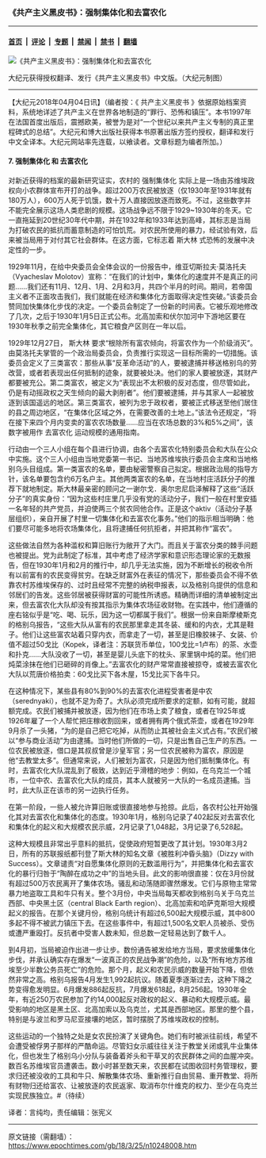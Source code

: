 ### 《共产主义黑皮书》：强制集体化和去富农化

---

#### [首页](../../../..?n10248008) &nbsp;|&nbsp; [评论](../../../../../epoch-comment?n10248008) &nbsp;|&nbsp; [专题](../../../../../epoch-special?n10248008) &nbsp;|&nbsp; [禁闻](../../../../../epoch-news?n10248008) &nbsp;|&nbsp; [禁书](../../../../../books?n10248008) &nbsp;|&nbsp; [翻墙](https://github.com/gfw-breaker/nogfw/blob/master/README.md?n10248008)


<div><img alt="《共产主义黑皮书》：强制集体化和去富农化" class="attachment-djy_600_400 size-djy_600_400 wp-post-image" src="https://i.epochtimes.com/assets/uploads/2017/12/dcbb5ad1ea37934a168afd29d68d142e-600x400.jpg"/>
<div class="caption">
 <p>
  大纪元获得授权翻译、发行《共产主义黑皮书》中文版。（大纪元制图）
 </p>
</div></div><hr/><div class="post_content" id="artbody" itemprop="articleBody">
 <!-- article content begin -->
 <p>
  【大纪元2018年04月04日讯】（编者按：《
  <ok href="https://www.epochtimes.com/gb/tag/%E5%85%B1%E4%BA%A7%E4%B8%BB%E4%B9%89%E9%BB%91%E7%9A%AE%E4%B9%A6.html">
   共产主义黑皮书
  </ok>
  》依据原始档案资料，系统地详述了共产主义在世界各地制造的“罪行、恐怖和镇压”。本书1997年在法国首度出版后，震撼欧美，被誉为是对“一个世纪以来共产主义专制的真正里程碑式的总结”。大纪元和博大出版社获得本书原著出版方签约授权，翻译和发行中文全译本。大纪元网站率先连载，以飨读者。文章标题为编者所加。）
 </p>
 <h4>
  7.
  <ok href="https://www.epochtimes.com/gb/tag/%E5%BC%BA%E5%88%B6%E9%9B%86%E4%BD%93%E5%8C%96.html">
   强制集体化
  </ok>
  和
  <ok href="https://www.epochtimes.com/gb/tag/%E5%8E%BB%E5%AF%8C%E5%86%9C%E5%8C%96.html">
   去富农化
  </ok>
 </h4>
 <p>
  对新近获得的档案的最新研究证实，农村的
  <ok href="https://www.epochtimes.com/gb/tag/%E5%BC%BA%E5%88%B6%E9%9B%86%E4%BD%93%E5%8C%96.html">
   强制集体化
  </ok>
  实际上是一场由苏维埃政权向小农群体宣布开打的战争。超过200万农民被放逐（仅1930年至1931年就有180万人），600万人死于饥饿，数十万人直接因放逐而致死。不过，这些数字并不能完全展示这场人类悲剧的规模。这场战争远不限于1929~1930年的冬天。它一直拖延到20世纪30年代中期，并在1932年和1933年达到高峰，其标志是当局为打破农民的抵抗而蓄意制造的可怕饥荒。对农民所使用的暴力，经试验有效，后来被当局用于对付其它社会群体。在这方面，它标志着
  <ok href="https://www.epochtimes.com/gb/tag/%E6%96%AF%E5%A4%A7%E6%9E%97.html">
   斯大林
  </ok>
  式恐怖的发展中决定性的一步。
 </p>
 <p>
  1929年11月，在给中央委员会全体会议的一份报告中，维亚切斯拉夫‧莫洛托夫（Vyacheslav Molotov）宣称：“在我们的计划中，集体化的速度并不是真正的问题……我们还有11月、12月、1月、2月和3月，共四个半月的时间。期间，若帝国主义者不正面攻击我们，我们就能在经济和集体化方面取得决定性突破。”该委员会赞同加快集体化步伐的决定。一个委员会制定了一份新的时间表。它被乐观地修改了几次，之后于1930年1月5日正式公布。北高加索和伏尔加河中下游地区要在1930年秋季之前完全集体化，其它粮食产区则在一年以后。
 </p>
 <p>
  1929年12月27日，
  <ok href="https://www.epochtimes.com/gb/tag/%E6%96%AF%E5%A4%A7%E6%9E%97.html">
   斯大林
  </ok>
  要求“根除所有富农倾向，将富农作为一个阶级消灭”。由莫洛托夫掌管的一个政治局委员会，负责推行实现这一目标所需的一切措施。该委员会定义了三类富农：那些从事“反革命活动”的人，要被逮捕并移送格别乌的劳改营，或者若表现出任何抵制的迹象，就要被处决。他们的家人要被放逐，其财产都要被充公。第二类富农，被定义为“表现出不太积极的反对态度，但尽管如此，仍是有动摇政权之天生倾向的最大剥削者”。他们要被逮捕，并与其家人一起被放逐到该国遥远的地区。第三类富农，被列为忠于政权者，要被正式移送至他们居住的县之周边地区，“在集体化区域之外，在需要改善的土地上。”该法令还规定，“将在接下来四个月内变卖的富农农场数量……应当在农场总数的3%和5%之间”，该数字被用作
  <ok href="https://www.epochtimes.com/gb/tag/%E5%8E%BB%E5%AF%8C%E5%86%9C%E5%8C%96.html">
   去富农化
  </ok>
  运动规模的通用指南。
 </p>
 <p>
  行动由一个三人小组在每个县进行协调，由各个去富农化特别委员会和大队在公众中实施。这个三人小组由当地党委第一书记、当地苏维埃执行委员会主席和当地格别乌头目组成。第一类富农的名单，要由秘密警察自己拟定。根据政治局的指导方针，该名单要包含约6万名户主。其他两类富农的名单，在当地村庄活跃分子的推荐下就地制定。斯大林最亲密的顾问之一谢尔戈．奥尔忠尼启泽解释了这些“活跃分子”的真实身份：“因为这些村庄里几乎没有党的活动分子，我们一般在村里安插一名年轻的共产党员，并迫使两三个贫农同他合作。正是这个aktiv（活动分子基层组织），亲自开展了村里一切集体化和去富农化事务。”他们的指示相当明确：他们要尽可能多地将农场集体化，且将逮捕任何抗拒者，并把其称作“富农”。
 </p>
 <p>
  这些做法自然为各种滥权和算旧账行为敞开了大门。而且关于富农分类的棘手问题也被提出。党为此制定了标准，其中考虑了经济学家和意识形态理论家的无数报告，但在1930年1月和2月的推行中，却几乎无法实施，因为不断增长的税收令所有以前富有的农民变得贫穷。在缺乏财富外在表征的情况下，那些委员会不得不依靠农村苏维埃保存的、过时且经常不完整的纳税申报表，以及格别乌提供的信息和邻居们的告发。这些邻居被获得财富的可能性所诱惑。精确而详细的清单被制定出来，但去富农化大队却没有按其指示为集体农场征收财物。在实践中，他们遵循的座右铭似乎是“吃、喝、玩乐，因为这一切都属于我们”。根据一份来自斯摩棱斯克的格别乌报告，“这些大队从富有的农民那里拿走其冬装、缓和的内衣，尤其是鞋子。他们让这些富农站着只穿内衣，而拿走了一切，甚至是旧橡胶袜子、女装、价值不超过50戈比（Kopek，译者注：苏联货币单位，100戈比=1卢布）的茶、水壶和扑克……大队没收了一切，甚至是婴儿头底下的枕头、家里锅中炖的菜。他们把炖菜涂抹在他们已砸碎的肖像上。”去富农化的财产常常直接被掠夺，或被去富农化大队以荒唐价格拍卖：60戈比买下各木屋，15戈比买下各牛只。
 </p>
 <p>
  在这种情况下，某些县有80%到90%的去富农化进程受害者是中农（serednyaki），也就不足为奇了。大队必须完成所要求的定额，如有可能，就超额完成。农民们被捕并被放逐，因为他们在市场上卖了粮食，或者在1925年或1926年雇了一个人帮忙把庄稼收割回来，或者拥有两个俄式茶壶，或者在1929年9月杀了一头猪，“为的是自己把它吃掉，从而防止其被社会主义式占有。”农民们被以“参与商业活动”为由逮捕。当时他们所做的一切，只是出售自己生产的东西。一位农民被放逐，借口是其叔叔曾是沙皇军官；另一位农民被称为富农，原因是他“去教堂太多”。但通常来说，人们被划为富农，只是因为他们抵制集体化。有时，去富农化大队混乱到了极致，达到近乎滑稽的地步：例如，在乌克兰一个城市，一位中农、去富农化大队的成员，其本人就被另一大队的一名成员逮捕。当时，此大队正在该市的另一边执行任务。
 </p>
 <p>
  在第一阶段，一些人被允许算旧账或很直接地参与抢掠。此后，各农村公社开始强化其对去富农化和集体化的态度。1930年1月，格别乌记录了402起反对去富农化和集体化的起义和大规模农民示威，2月记录了1,048起，3月记录了6,528起。
 </p>
 <p>
  这种大规模且非常出乎意料的抵抗，促使政府短暂更改了其计划。1930年3月2日，所有的苏联报纸都刊登了斯大林的知名文章《被胜利冲昏头脑》（Dizzy with Success）。文章谴责“对自愿集体化原则的无数滥用行为”，并把集体化和去富农化的暴行归咎于“陶醉在成功之中”的当地头目。此文的影响很直接：仅在3月份就有超过500万农民离开了集体农场。骚乱和动荡随即骤然爆发。它们与原物主常常暴力地盗取工具和牛只有关。整个3月份，中央当局每天都收到格别乌关于乌克兰西部、中央黑土区（central Black Earth region）、北高加索和哈萨克斯坦大规模起义的报告。在那个关键月份，格别乌统计有超过6,500起大规模示威，其中800多起不得不被武力镇压下去。在这些事件中，有超过1,500名文职人员被杀、受伤或遭严重殴打。反抗者中受害人数未知，但总数一定轻易达到了数千人。
 </p>
 <p>
  到4月初，当局被迫作出进一步让步。数份通告被发给地方当局，要求放缓集体化步伐，并承认确实存在爆发“一波真正的农民战争潮”的危险，以及“所有地方苏维埃至少半数公务员死亡”的危险。那个月，起义和农民示威的数量开始下降，但依然非常之高。格别乌报告4月发生1,992起抗议。随着夏季逐渐过去，这种下降之势变得愈发明显。6月爆发886起反抗，7月爆发618起，8月256起。1930年全年，有近250万农民参加了约14,000起反对政权的起义、暴动和大规模示威。最受影响的地区是黑土区、北高加索以及乌克兰，尤其是西部地区。那里的整个县，特别是与波兰和罗马尼亚接壤的地区，暂时摆脱了苏维埃政权的控制。
 </p>
 <p>
  这些运动的一个独特之处是女农民扮演了关键角色。她们有时被派往前线，希望不会遭受被俘男子那样的严酷命运。尽管妇女示威往往关注于教堂关闭或乳牛业集体化，但也发生了格别乌小分队与装备着斧头和干草叉的农民群体之间的血腥冲突。数百名苏维埃官员遭袭击。数小时甚至数天来，农民都在试图收回村务管理权，要求归还被没收的工具和牛只、解散集体农场、重新推行自由贸易、重开教堂、将所有财物归还给富农、让被放逐的农民返家、取消布尔什维克的权力、至少在乌克兰实现民族独立。#（待续）
 </p>
 <p>
  译者：言纯均，责任编辑：张宪义
 </p>
 <!-- article content end -->
 <div id="below_article_ad">
 </div>
</div>


---

原文链接（需翻墙）：https://www.epochtimes.com/gb/18/3/25/n10248008.htm
